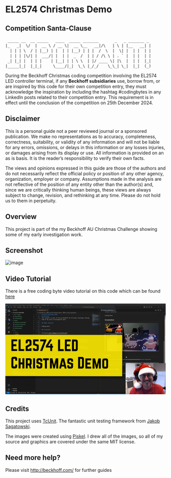 # EL2574 Christmas Demo

## Competition Santa-Clause

```
 _____ __  __ _____   ____  _____ _______       _   _ _______ _
|_   _|  \/  |  __ \ / __ \|  __ \__   __|/\   | \ | |__   __| |
  | | | \  / | |__) | |  | | |__) | | |  /  \  |  \| |  | |  | |
  | | | |\/| |  ___/| |  | |  _  /  | | / /\ \ | . ` |  | |  | |
 _| |_| |  | | |    | |__| | | \ \  | |/ ____ \| |\  |  | |  |_|
|_____|_|  |_|_|     \____/|_|  \_\ |_/_/    \_\_| \_|  |_|  (_)
```

During the Beckhoff Christmas coding competition involving the EL2574 LED controller terminal, if any **Beckhoff subsidiaries** use, borrow from, or are inspired by this code for their own competition entry, they must acknowledge the inspiration by including the hashtag #codingbytes in any LinkedIn posts related to their competition entry. This requirement is in effect until the conclusion of the competition on 25th December 2024.

## Disclaimer

This is a personal guide not a peer reviewed journal or a sponsored publication. We make
no representations as to accuracy, completeness, correctness, suitability, or validity of any
information and will not be liable for any errors, omissions, or delays in this information or any
losses injuries, or damages arising from its display or use. All information is provided on an as
is basis. It is the reader’s responsibility to verify their own facts.

The views and opinions expressed in this guide are those of the authors and do not
necessarily reflect the official policy or position of any other agency, organization, employer or
company. Assumptions made in the analysis are not reflective of the position of any entity
other than the author(s) and, since we are critically thinking human beings, these views are
always subject to change, revision, and rethinking at any time. Please do not hold us to them
in perpetuity.

## Overview

This project is part of the my Beckhoff AU Christmas Challenge showing some of my early investigation work.

## Screenshot

![image](./docs/images/screenshot.gif)

## Video Tutorial

There is a free coding byte video tutorial on this code which can be found [here](https://youtu.be/poRqmKGjpUc)

[![image](./docs/images/codingbytes.png)](https://youtu.be/poRqmKGjpUc)

## Credits

This project uses [TcUnit](https://tcunit.org/#/). The fantastic unit testing framework from [Jakob Sagatowski](https://www.youtube.com/c/JakobSagatowski).

The images were created using [Piskel](https://www.piskelapp.com/). I drew all of the images, so all of my source and graphics are covered under the same MIT license.

## Need more help?

Please visit http://beckhoff.com/ for further guides
